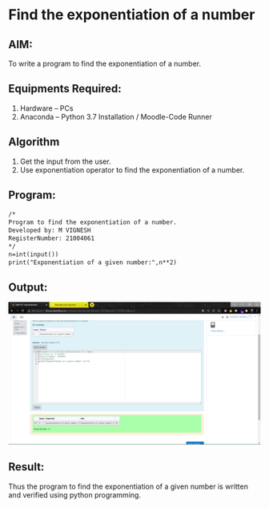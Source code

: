 # Find the exponentiation of a number

## AIM:
To write a program to find the exponentiation of a number.

## Equipments Required:
1. Hardware – PCs
2. Anaconda – Python 3.7 Installation / Moodle-Code Runner

## Algorithm
1. Get the input from the user.
2. Use exponentiation operator to find the exponentiation of a number.

## Program:
```
/*
Program to find the exponentiation of a number.
Developed by: M VIGNESH
RegisterNumber: 21004061
*/
n=int(input())
print("Exponentiation of a given number:",n**2)

```

## Output:
![exponentiation of a number](EXP6.png)


## Result:
Thus the program to find the exponentiation of a given number is written and verified using python programming.

